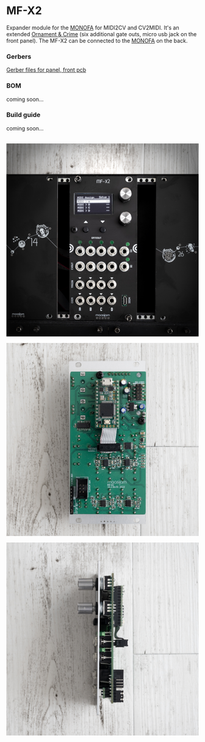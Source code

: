 # MF-X2

Expander module for the [MONOFA](../MONOFA/) for MIDI2CV and CV2MIDI. It's an extended [Ornament & Crime](https://github.com/mxmxmx/O_C) (six additional gate outs, micro usb jack on the front panel). The MF-X2 can be connected to the [MONOFA](../MONOFA/) on the back. 

<h3>Gerbers</h3>

[Gerber files for panel, front pcb](Gerbers/)

<h3>BOM</h3>

coming soon...
<br />

<h3>Build guide</h3>

coming soon...
<br /><br />


![maasijam mf-x2](Images/mf-x2_screen.jpg)

![maasijam mf-x2](Images/mf-x2_pcb_back.jpg)

![maasijam mf-x2](Images/mf-x2_pcb_side.jpg)

